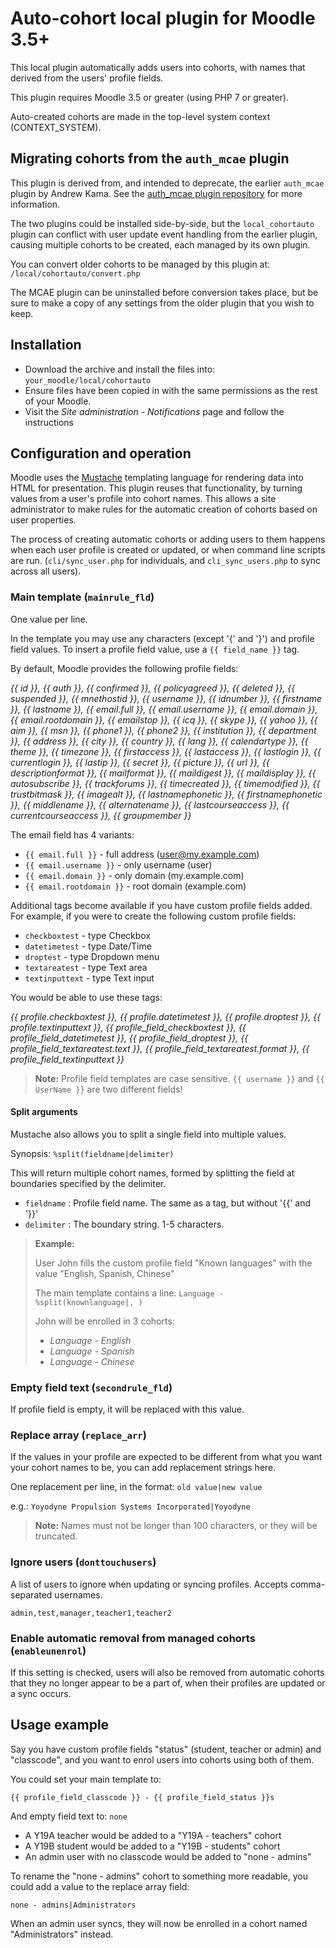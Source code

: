 # Auto-cohort local plugin for Moodle 3.5+

This local plugin automatically adds users into cohorts, with names that
derived from the users' profile fields.

This plugin requires Moodle 3.5 or greater (using PHP 7 or greater).

Auto-created cohorts are made in the top-level system context (CONTEXT_SYSTEM).


## Migrating cohorts from the `auth_mcae` plugin

This plugin is derived from, and intended to deprecate, the earlier `auth_mcae`
plugin by Andrew Kama. See the [auth_mcae plugin repository](https://github.com/danmarsden/moodle-auth_mcae)
for more information.

The two plugins could be installed side-by-side, but the `local_cohortauto`
plugin can conflict with user update event handling from the earlier plugin,
causing multiple cohorts to be created, each managed by its own plugin.

You can convert older cohorts to be managed by this plugin at:
`/local/cohortauto/convert.php`

The MCAE plugin can be uninstalled before conversion takes place, but be
sure to make a copy of any settings from the older plugin that you wish to keep.

## Installation

* Download the archive and install the files into: `your_moodle/local/cohortauto`
* Ensure files have been copied in with the same permissions as the rest of your
  Moodle.
* Visit the *Site administration - Notifications* page and follow the instructions

## Configuration and operation

Moodle uses the [Mustache](https://docs.moodle.org/dev/Templates) templating
language for rendering data into HTML for presentation. This plugin reuses that
functionality, by turning values from a user's profile into cohort names. This
allows a site administrator to make rules for the automatic creation of cohorts
based on user properties.

The process of creating automatic cohorts or adding users to them happens when
each user profile is created or updated, or when command line scripts are run.
(`cli/sync_user.php` for individuals, and `cli_sync_users.php` to sync across
all users).


### Main template (`mainrule_fld`)
One value per line.

In the template you may use any characters (except '{' and '}') and profile
field values. To insert a profile field value, use a `{{ field_name }}` tag.

By default, Moodle provides the following profile fields:

*{{ id }}, {{ auth }}, {{ confirmed }}, {{ policyagreed }}, {{ deleted }},
{{ suspended }}, {{ mnethostid }}, {{ username }}, {{ idnumber }},
{{ firstname }}, {{ lastname }}, {{ email.full }}, {{ email.username }},
{{ email.domain }}, {{ email.rootdomain }}, {{ emailstop }}, {{ icq }},
{{ skype }}, {{ yahoo }}, {{ aim }}, {{ msn }}, {{ phone1 }}, {{ phone2 }},
{{ institution }}, {{ department }}, {{ address }}, {{ city }}, {{ country }},
{{ lang }}, {{ calendartype }}, {{ theme }}, {{ timezone }}, {{ firstaccess }},
{{ lastaccess }}, {{ lastlogin }}, {{ currentlogin }}, {{ lastip }},
{{ secret }}, {{ picture }}, {{ url }}, {{ descriptionformat }},
{{ mailformat }}, {{ maildigest }}, {{ maildisplay }}, {{ autosubscribe }},
{{ trackforums }}, {{ timecreated }}, {{ timemodified }}, {{ trustbitmask }},
{{ imagealt }}, {{ lastnamephonetic }}, {{ firstnamephonetic }},
{{ middlename }}, {{ alternatename }}, {{ lastcourseaccess }},
{{ currentcourseaccess }}, {{ groupmember }}*

The email field has 4 variants:
* `{{ email.full }}` - full address (user@my.example.com)
* `{{ email.username }}` - only username (user)
* `{{ email.domain }}` - only domain (my.example.com)
* `{{ email.rootdomain }}` - root domain (example.com)

Additional tags become available if you have custom profile fields added.
For example, if you were to create the following custom profile fields:
* `checkboxtest` - type Checkbox
* `datetimetest` - type Date/Time
* `droptest` - type Dropdown menu
* `textareatest` - type Text area
* `textinputtext` - type Text input

You would be able to use these tags:

*{{ profile.checkboxtest }}, {{ profile.datetimetest }}, {{ profile.droptest }},
{{ profile.textinputtext }}, {{ profile_field_checkboxtest }},
{{ profile_field_datetimetest }}, {{ profile_field_droptest }},
{{ profile_field_textareatest.text }}, {{ profile_field_textareatest.format }},
{{ profile_field_textinputtext }}*

> **Note:** Profile field templates are case sensitive. `{{ username }}` and
`{{ UserName }}` are two different fields!

#### Split arguments
Mustache also allows you to split a single field into multiple values.

Synopsis: `%split(fieldname|delimiter)`

This will return multiple cohort names, formed by splitting the field
at boundaries specified by the delimiter.

* `fieldname` : Profile field name. The same as a tag, but without '{{' and '}}'
* `delimiter` : The boundary string. 1-5 characters.

> **Example:**
>
> User John fills the custom profile field "Known languages" with the value
> "English, Spanish, Chinese"
>
> The main template contains a line: `Language - %split(knownlanguage|, )`
>
> John will be enrolled in 3 cohorts:
> * *Language - English*
> * *Language - Spanish*
> * *Language - Chinese*


### Empty field text (`secondrule_fld`)
If profile field is empty, it will be replaced with this value.


### Replace array (`replace_arr`)
If the values in your profile are expected to be different from what you want
your cohort names to be, you can add replacement strings here.

One replacement per line, in the format: `old value|new value`

e.g.: `Yoyodyne Propulsion Systems Incorporated|Yoyodyne`

> **Note:** Names must not be longer than 100 characters, or they will be
> truncated.


### Ignore users (`donttouchusers`)

A list of users to ignore when updating or syncing profiles. Accepts
comma-separated usernames.

    admin,test,manager,teacher1,teacher2

### Enable automatic removal from managed cohorts (`enableunenrol`)

If this setting is checked, users will also be removed from automatic cohorts
that they no longer appear to be a part of, when their profiles are updated or a
sync occurs.


## Usage example

Say you have custom profile fields "status" (student, teacher or admin)
and "classcode", and you want to enrol users into cohorts using both of them.

You could set your main template to:

`{{ profile_field_classcode }} - {{ profile_field_status }}s`

And empty field text to: `none`

* A Y19A teacher would be added to a "Y19A - teachers" cohort
* A Y19B student would be added to a "Y19B - students" cohort
* An admin user with no classcode would be added to "none - admins"

To rename the "none - admins" cohort to something more readable, you could
add a value to the replace array field:

`none - admins|Administrators`

When an admin user syncs, they will now be enrolled in a cohort named
"Administrators" instead.
